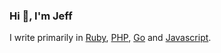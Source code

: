 
### Hi 👋, I'm Jeff
  I write primarily in [Ruby](https://www.ruby-lang.org/en/),
                        [PHP](https://php.net/), [Go](https://go.dev/) and [Javascript](https://ecma-international.org/publications-and-standards/standards/ecma-262/).


